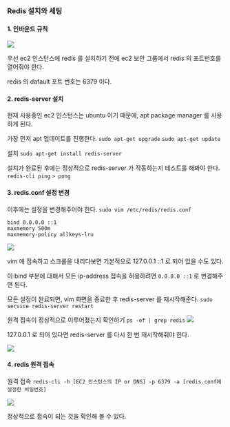### Redis 설치와 세팅

#### 1. 인바운드 규칙

![](https://velog.velcdn.com/images/aristia/post/d97de456-08d9-48a8-a1b6-1ed493c34bf7/image.png)

우선 ec2 인스턴스에 redis 를 설치하기 전에 ec2 보안 그룹에서 redis 의 포트번호를 열어줘야 한다.

redis 의 dafault 포트 번호는 6379 이다.

#### 2. redis-server 설치

현재 사용중인 ec2 인스턴스는 ubuntu 이기 때문에, apt package manager 를 사용하게 된다.

가장 먼저 apt 업데이트를 진행한다.
`sudo apt-get upgrade`
`sudo apt-get update`

설치
`sudo apt-get install redis-server`

설치가 완료된 후에는 정상적으로 redis-server 가 작동하는지 테스트를 해봐야 한다.
`redis-cli ping`
`> pong`

#### 3. redis.conf 설정 변경

이후에는 설정을 변경해주어야 한다.
`sudo vim /etc/redis/redis.conf`

```
bind 0.0.0.0 ::1
maxmemory 500m
maxmemory-policy allkeys-lru
```

![](https://velog.velcdn.com/images/aristia/post/9a627011-5686-41b3-bad0-18cb75429929/image.png)

vim 에 접속하고 스크롤을 내리다보면 기본적으로 127.0.0.1 ::1 로 되어 있을 수도 있다.

이 bind 부분에 대해서 모든 ip-address 접속을 허용하려면 `0.0.0.0 ::1` 로 변경해주면 된다.

모든 설정이 완료되면, vim 화면을 종료한 후 redis-server 를 재시작해준다.
`sudo service redis-server restart`

원격 접속이 정상적으로 이루어졌는지 확인하기
`ps -ef | grep redis`
![](https://velog.velcdn.com/images/aristia/post/ba23aaf3-adc8-4f90-9d13-a7e2dbc2d7cc/image.png)

127.0.0.1 로 되어 있다면 redis-server 를 다시 한 번 재시작해줘야 한다.

![](https://velog.velcdn.com/images/aristia/post/7ab30e86-3b72-487f-806b-0f81a4d0ae98/image.png)


#### 4. redis 원격 접속

원격 접속
`redis-cli -h [EC2 인스턴스의 IP or DNS] -p 6379 -a [redis.conf에 설정한 비밀번호]`

![](https://velog.velcdn.com/images/aristia/post/a21b2fde-d4af-482f-b34b-744cb2294027/image.png)

정상적으로 접속이 되는 것을 확인해 볼 수 있다.